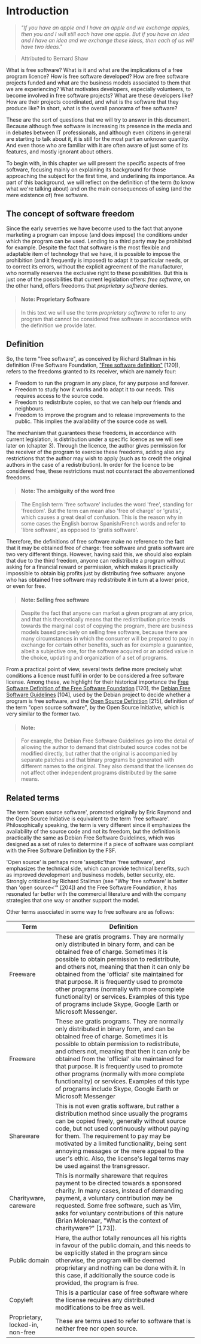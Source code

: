 # Introduction

> *"If you have an apple and I have an apple and we exchange apples, then you and I will still each have one apple. But if you have an idea and I have an idea and we exchange these ideas, then each of us will have two ideas."*

> Attributed to Bernard Shaw

What is free software? What is it and what are the implications of
a free program licence? How is free software developed? How are free software projects funded and what are the business models associated to them that we are experiencing? What motivates developers, especially volunteers, to become involved in free software projects? What are these developers like? How are their projects coordinated, and what is the software that they produce like? In short, what is the overall panorama of free software?

These are the sort of questions that we will try to answer in this document. Because although free software is increasing its presence in the media and in debates between IT professionals, and although even citizens in general are starting to talk about it, it is still for the most part an unknown quantity. And even those who are familiar with it are often aware of just some of its features, and mostly ignorant about others.

To begin with, in this chapter we will present the specific aspects of free software, focusing mainly on explaining its background for
those approaching the subject for the first time, and underlining its importance. As part of this background, we will reflect on the
definition of the term (to know what we're talking about) and on the main consequences of using (and the mere existence of) free
software.

##  The concept of software freedom

Since the early seventies we have become used to the fact that anyone marketing a program can impose (and does impose) the conditions under which the program can be used. Lending to a third party may be prohibited for example. Despite the fact that software is the most flexible and adaptable item of technology that we have, it is possible to impose the prohibition (and it frequently is imposed) to adapt it to particular needs, or to correct its errors, without the explicit agreement of the manufacturer, who normally reserves the exclusive right to these possibilities. But this is just one of the possibilities that current legislation offers: *free software*, on the other hand, offers freedoms that *proprietary software* denies.

> #### Note: Proprietary Software

> In this text we will use the term *proprietary software* to refer to any program that cannot be considered free software in accordance with the definition we provide later.

## Definition

So, the term "free software", as conceived by Richard Stallman in his definition (Free Software Foundation, ["Free software definition"](http://www.gnu.org/philosophy/free-sw.html) [120]), refers to the freedoms granted to its receiver, which are namely four:

* Freedom to run the program in any place, for any purpose and
forever.
* Freedom to study how it works and to adapt it to our needs. This requires access to the source code.
* Freedom to redistribute copies, so that we can help our friends
and neighbours.
* Freedom to improve the program and to release improvements to the public. This implies the availability of the source code as well.

The mechanism that guarantees these freedoms, in accordance with current legislation, is distribution under a specific licence as we will see later on (chapter 3). Through the licence, the author gives permission for the receiver of the program to exercise these freedoms, adding also any restrictions that the author may wish to apply (such as to credit the original authors in the case of a redistribution). In order for the licence to be considered free, these restrictions must not counteract the abovementioned freedoms.

> #### Note: The ambiguity of the word free

> The English term 'free software' includes the word 'free', standing for 'freedom'. But the term can mean also 'free of charge' or 'gratis', which causes a great deal of confusion. This is the reason why in some cases the English borrow Spanish/French words and refer to 'libre software', as opposed to 'gratis software'.

Therefore, the definitions of free software make no reference to the fact that it may be obtained free of charge: free software and gratis software are two very different things. However, having said this, we should also explain that due to the third freedom, anyone can redistribute a program without asking for a financial reward or
permission, which makes it practically impossible to obtain big
profits just by distributing free software: anyone who has obtained
free software may redistribute it in turn at a lower price, or even
for free.

> #### Note: Selling free software

> Despite the fact that anyone can market a given program at any price, and that this theoretically means that the redistribution price tends towards the marginal cost of copying the program, there are business models based precisely on selling free software, because there are many circumstances in which the consumer will be prepared to pay in exchange for certain other benefits, such as for example a guarantee, albeit a subjective one, for the software acquired or an added value in the choice, updating and organization of a set of programs.

From a practical point of view, several texts define more precisely what conditions a licence must fulfil in order to be considered a free software license. Among these, we highlight for their historical importance the [Free Software Definition of the Free Software Foundation](http://www.gnu.org/philosophy/free-sw.html) [120], the [Debian Free Software Guidelines](http://www.debian.org/social_contract.html") [104], used by the Debian project to decide whether a program is free software, and the [Open Source Definition](http://www.opensource.org/docs/definition_plain.html) [215], definition of the term "open source software", by the Open Source Initiative, which is very similar to the former two.

> #### Note: 

> For example, the Debian Free Software Guidelines go into the detail of allowing the author to demand that distributed source codes not be modified directly, but rather that the original is accompanied by separate patches and that binary programs be generated with different names to the original. They also demand that the licenses do not affect other independent programs distributed by the same means.

## Related terms

The term 'open source software', promoted originally by Eric Raymond and the Open Source Initiative is equivalent to the term 'free software'. Philosophically speaking, the term is very different since it emphasizes the availability of the source code and not its freedom, but the definition is practically the same as
Debian Free Software Guidelines, which was designed as a set of rules to determine if a piece of software was compliant with the Free Software Definition by the FSF.

'Open source' is perhaps more 'aseptic'than 'free software', and emphasizes the technical side, which can provide technical benefits, such as improved development and business models, better security, etc. Strongly criticised by Richard Stallman (see "Why 'free software' is better than 'open source<'" [204]) and the Free Software Foundation, it has resonated far better with the commercial literature and with the company strategies that one way or another support the model.

Other terms associated in some way to free software are as follows:

| Term | Definition |
| -- | -- |
| Freeware| These are gratis programs. They are normally only distributed in binary form, and can be obtained free of charge. Sometimes it is possible to obtain permission to redistribute, and others not, meaning that then it can only be obtained from the 'official' site maintained for that purpose. It is frequently used to promote other programs (normally with more complete functionality) or services. Examples of this type of programs include Skype, Google Earth or Microsoft Messenger. |
| Freeware | These are gratis programs. They are normally only distributed in binary form, and can be obtained free of charge. Sometimes it is possible to obtain permission to redistribute, and others not, meaning that then it can only be obtained from the 'official' site maintained for that purpose. It is frequently used to promote other programs (normally with more complete functionality) or services. Examples of this type of programs include Skype, Google Earth or Microsoft Messenger |
| Shareware | This is not even gratis software, but rather a distribution method since usually the programs can be copied freely, generally without source code, but not used continuously without paying for them. The requirement to pay may be motivated by a limited functionality, being sent annoying messages or the mere appeal to the user's ethic. Also, the license's legal terms may be used against the transgressor. |
| Charityware, careware | This is normally shareware that requires payment to be directed towards a sponsored charity. In many cases, instead of demanding payment, a voluntary contribution may be requested. Some free software, such as Vim, asks for voluntary contributions of this nature (Brian Molenaar, "What is the context of charityware?" [173]).|
| Public domain | Here, the author totally renounces all his rights in favour of the public domain, and this needs to be explicitly stated in the program since otherwise, the program will be deemed proprietary and nothing can be done with it. In this case, if additionally the source code is provided, the program is free. |
| Copyleft | This is a particular case of free software where the license requires any distributed modifications to be free as well. 
| Proprietary, locked-in, non-free | These are terms used to refer to software that is neither free nor open source. |

